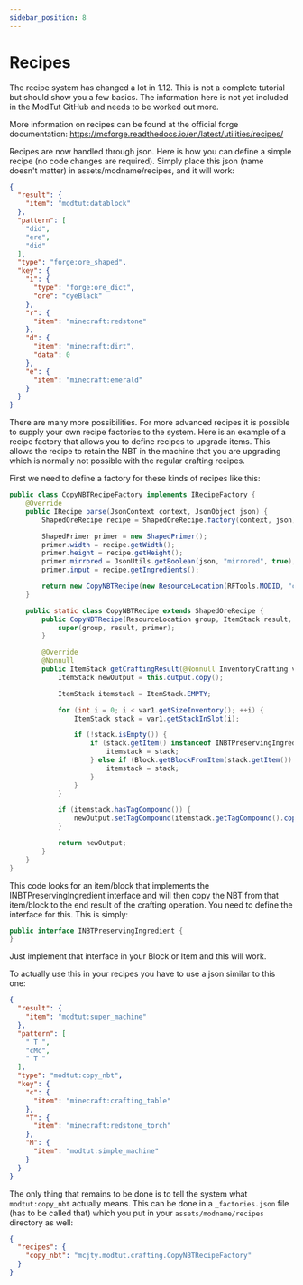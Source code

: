 ```yaml
---
sidebar_position: 8
---
```


# Recipes

The recipe system has changed a lot in 1.12.
This is not a complete tutorial but should show you a few basics.
The information here is not yet included in the ModTut GitHub and needs to be worked out more.

More information on recipes can be found at the official forge documentation: https://mcforge.readthedocs.io/en/latest/utilities/recipes/

Recipes are now handled through json. Here is how you can define a simple recipe (no code changes are required).
Simply place this json (name doesn't matter) in assets/modname/recipes, and it will work:

```json
{
  "result": {
    "item": "modtut:datablock"
  },
  "pattern": [
    "did",
    "ere",
    "did"
  ],
  "type": "forge:ore_shaped",
  "key": {
    "i": {
      "type": "forge:ore_dict",
      "ore": "dyeBlack"
    },
    "r": {
      "item": "minecraft:redstone"
    },
    "d": {
      "item": "minecraft:dirt",
      "data": 0
    },
    "e": {
      "item": "minecraft:emerald"
    }
  }
}
```

There are many more possibilities.
For more advanced recipes it is possible to supply your own recipe factories to the system.
Here is an example of a recipe factory that allows you to define recipes to upgrade items.
This allows the recipe to retain the NBT in the machine that you are upgrading which is normally not possible with the regular crafting recipes.

First we need to define a factory for these kinds of recipes like this:

```java
public class CopyNBTRecipeFactory implements IRecipeFactory {
    @Override
    public IRecipe parse(JsonContext context, JsonObject json) {
        ShapedOreRecipe recipe = ShapedOreRecipe.factory(context, json);

        ShapedPrimer primer = new ShapedPrimer();
        primer.width = recipe.getWidth();
        primer.height = recipe.getHeight();
        primer.mirrored = JsonUtils.getBoolean(json, "mirrored", true);
        primer.input = recipe.getIngredients();

        return new CopyNBTRecipe(new ResourceLocation(RFTools.MODID, "copy_nbt_crafting"), recipe.getRecipeOutput(), primer);
    }

    public static class CopyNBTRecipe extends ShapedOreRecipe {
        public CopyNBTRecipe(ResourceLocation group, ItemStack result, ShapedPrimer primer) {
            super(group, result, primer);
        }

        @Override
        @Nonnull
        public ItemStack getCraftingResult(@Nonnull InventoryCrafting var1) {
            ItemStack newOutput = this.output.copy();

            ItemStack itemstack = ItemStack.EMPTY;

            for (int i = 0; i < var1.getSizeInventory(); ++i) {
                ItemStack stack = var1.getStackInSlot(i);

                if (!stack.isEmpty()) {
                    if (stack.getItem() instanceof INBTPreservingIngredient) {
                        itemstack = stack;
                    } else if (Block.getBlockFromItem(stack.getItem()) instanceof INBTPreservingIngredient) {
                        itemstack = stack;
                    }
                }
            }

            if (itemstack.hasTagCompound()) {
                newOutput.setTagCompound(itemstack.getTagCompound().copy());
            }

            return newOutput;
        }
    }
}
```

This code looks for an item/block that implements the INBTPreservingIngredient interface and will then copy the NBT from that item/block to the end result of the crafting operation.
You need to define the interface for this.
This is simply:

```java
public interface INBTPreservingIngredient {
}
```

Just implement that interface in your Block or Item and this will work.

To actually use this in your recipes you have to use a json similar to this one:

```json
{
  "result": {
    "item": "modtut:super_machine"
  },
  "pattern": [
    " T ",
    "cMc",
    " T "
  ],
  "type": "modtut:copy_nbt",
  "key": {
    "c": {
      "item": "minecraft:crafting_table"
    },
    "T": {
      "item": "minecraft:redstone_torch"
    },
    "M": {
      "item": "modtut:simple_machine"
    }
  }
}
```

The only thing that remains to be done is to tell the system what `modtut:copy_nbt` actually means.
This can be done in a `_factories.json` file (has to be called that) which you put in your `assets/modname/recipes` directory as well:

```json
{
  "recipes": {
    "copy_nbt": "mcjty.modtut.crafting.CopyNBTRecipeFactory"
  }
}
```
